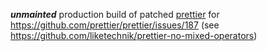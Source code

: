 ***unmainted*** production build of patched [prettier](https://prettier.io) for https://github.com/prettier/prettier/issues/187 (see https://github.com/liketechnik/prettier-no-mixed-operators) 
